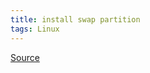 ```yaml
---
title: install swap partition
tags: Linux 
---
```



[Source](https://linuxize.com/post/how-to-add-swap-space-on-ubuntu-18-04/)
